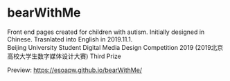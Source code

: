 # bearWithMe
Front end pages created for children with autism.
Initially designed in Chinese.
Trasnlated into English in 2019.11.1.
<br>
Beijing University Student Digital Media Design Competition 2019 (2019北京高校大学生数字媒体设计大赛) Third Prize

Preview: https://esoapw.github.io/bearWithMe/
